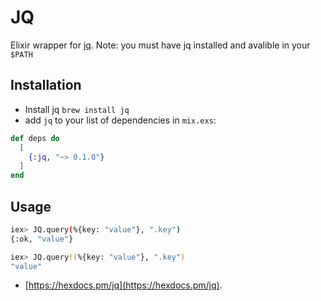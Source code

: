 # JQ
Elixir wrapper for [jq](https://stedolan.github.io/jq/). 
Note: you must have jq installed and avalible in your `$PATH`

## Installation
* Install jq `brew install jq`
* add `jq` to your list of dependencies in `mix.exs`:

```elixir
def deps do
  [
    {:jq, "~> 0.1.0"}
  ]
end
```

## Usage
```bash
iex> JQ.query(%{key: "value"}, ".key")
{:ok, "value"}

iex> JQ.query!(%{key: "value"}, ".key")
"value"
```

* [https://hexdocs.pm/jq](https://hexdocs.pm/jq).

